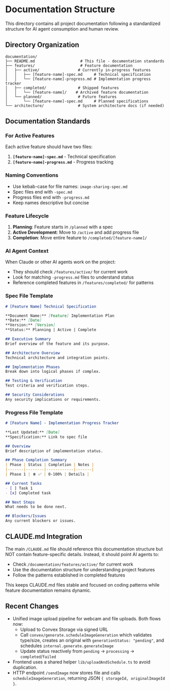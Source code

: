 # Documentation Structure

This directory contains all project documentation following a standardized structure for AI agent consumption and human review.

## Directory Organization

```
documentation/
├── README.md                    # This file - documentation standards
├── features/                    # Feature documentation
│   ├── active/                 # Currently in-progress features
│   │   ├── [feature-name]-spec.md     # Technical specification
│   │   └── [feature-name]-progress.md # Implementation progress tracker
│   ├── completed/              # Shipped features
│   │   └── [feature-name]/    # Archived feature documentation
│   └── planned/                # Future features
│       └── [feature-name]-spec.md     # Planned specifications
└── architecture/               # System architecture docs (if needed)
```

## Documentation Standards

### For Active Features

Each active feature should have two files:
1. **`[feature-name]-spec.md`** - Technical specification
2. **`[feature-name]-progress.md`** - Progress tracking

### Naming Conventions

- Use kebab-case for file names: `image-sharing-spec.md`
- Spec files end with `-spec.md`
- Progress files end with `-progress.md`
- Keep names descriptive but concise

### Feature Lifecycle

1. **Planning**: Feature starts in `/planned` with a spec
2. **Active Development**: Move to `/active` and add progress file
3. **Completion**: Move entire feature to `/completed/[feature-name]/`

### AI Agent Context

When Claude or other AI agents work on the project:
- They should check `/features/active/` for current work
- Look for matching `-progress.md` files to understand status
- Reference completed features in `/features/completed/` for patterns

### Spec File Template

```markdown
# [Feature Name] Technical Specification

**Document Name:** [Feature] Implementation Plan  
**Date:** [Date]  
**Version:** [Version]  
**Status:** Planning | Active | Complete

## Executive Summary
Brief overview of the feature and its purpose.

## Architecture Overview
Technical architecture and integration points.

## Implementation Phases
Break down into logical phases if complex.

## Testing & Verification
Test criteria and verification steps.

## Security Considerations
Any security implications or requirements.
```

### Progress File Template

```markdown
# [Feature Name] - Implementation Progress Tracker

**Last Updated:** [Date]  
**Specification:** Link to spec file

## Overview
Brief description of implementation status.

## Phase Completion Summary
| Phase | Status | Completion | Notes |
|-------|--------|------------|-------|
| Phase 1 | ⏸️ ✅ | 0-100% | Details |

## Current Tasks
- [ ] Task 1
- [x] Completed task

## Next Steps
What needs to be done next.

## Blockers/Issues
Any current blockers or issues.
```

## CLAUDE.md Integration

The main `/CLAUDE.md` file should reference this documentation structure but NOT contain feature-specific details. Instead, it should point AI agents to:
- Check `/documentation/features/active/` for current work
- Use the documentation structure for understanding project features
- Follow the patterns established in completed features

This keeps CLAUDE.md files stable and focused on coding patterns while feature documentation remains dynamic.

## Recent Changes

- Unified image upload pipeline for webcam and file uploads. Both flows now:
  - Upload to Convex Storage via signed URL
  - Call `convex/generate.scheduleImageGeneration` which validates type/size, creates an original with `generationStatus: "pending"`, and schedules `internal.generate.generateImage`
  - Update status reactively from `pending` → `processing` → `completed`/`failed`
- Frontend uses a shared helper `lib/uploadAndSchedule.ts` to avoid duplication.
- HTTP endpoint `/sendImage` now stores file and calls `scheduleImageGeneration`, returning JSON `{ storageId, originalImageId }`.